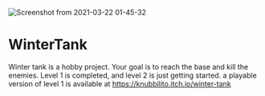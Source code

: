 ![Screenshot from 2021-03-22 01-45-32](https://user-images.githubusercontent.com/73971344/111927387-ce014900-8ab0-11eb-9680-cfe7c104d001.png)
# WinterTank
Winter tank is a hobby project.
Your goal is to reach the base and kill the enemies.
Level 1 is completed, and level 2 is just getting started.
a playable version of level 1 is available at https://knubbilito.itch.io/winter-tank
